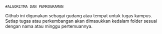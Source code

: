 	#ALGORITMA DAN PEMROGRAMAN

   Github ini digunakan sebagai gudang atau tempat untuk tugas kampus. Setiap
tugas atau perkembangan akan dimasukkan kedalam folder sesuai dengan nama atau 
minggu pertemuannya.
